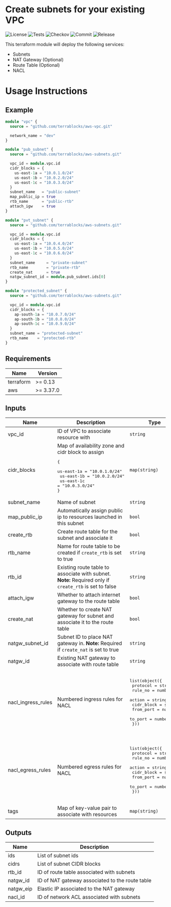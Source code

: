 # Create subnets for your existing VPC

![License](https://img.shields.io/github/license/terrablocks/aws-subnets?style=for-the-badge) ![Tests](https://img.shields.io/github/actions/workflow/status/terrablocks/aws-subnets/tests.yml?branch=main&label=Test&style=for-the-badge) ![Checkov](https://img.shields.io/github/actions/workflow/status/terrablocks/aws-subnets/checkov.yml?branch=main&label=Checkov&style=for-the-badge) ![Commit](https://img.shields.io/github/last-commit/terrablocks/aws-subnets?style=for-the-badge) ![Release](https://img.shields.io/github/v/release/terrablocks/aws-subnets?style=for-the-badge)

This terraform module will deploy the following services:
- Subnets
- NAT Gateway (Optional)
- Route Table (Optional)
- NACL

# Usage Instructions
## Example
```terraform
module "vpc" {
  source = "github.com/terrablocks/aws-vpc.git"

  network_name = "dev"
}

module "pub_subnet" {
  source = "github.com/terrablocks/aws-subnets.git"

  vpc_id = module.vpc.id
  cidr_blocks = {
    us-east-1a = "10.0.1.0/24"
    us-east-1b = "10.0.2.0/24"
    us-east-1c = "10.0.3.0/24"
  }
  subnet_name   = "public-subnet"
  map_public_ip = true
  rtb_name      = "public-rtb"
  attach_igw    = true
}

module "pvt_subnet" {
  source = "github.com/terrablocks/aws-subnets.git"

  vpc_id = module.vpc.id
  cidr_blocks = {
    us-east-1a = "10.0.4.0/24"
    us-east-1b = "10.0.5.0/24"
    us-east-1c = "10.0.6.0/24"
  }
  subnet_name     = "private-subnet"
  rtb_name        = "private-rtb"
  create_nat      = true
  natgw_subnet_id = module.pub_subnet.ids[0]
}

module "protected_subnet" {
  source = "github.com/terrablocks/aws-subnets.git"

  vpc_id = module.vpc.id
  cidr_blocks = {
    ap-south-1a = "10.0.7.0/24"
    ap-south-1b = "10.0.8.0/24"
    ap-south-1c = "10.0.9.0/24"
  }
  subnet_name = "protected-subnet"
  rtb_name    = "protected-rtb"
}
```

## Requirements

| Name | Version |
|------|---------|
| terraform | >= 0.13 |
| aws | >= 3.37.0 |

## Inputs

| Name | Description | Type | Default | Required |
|------|-------------|------|---------|:--------:|
| vpc_id | ID of VPC to associate resource with | `string` | n/a | yes |
| cidr_blocks | Map of availability zone and cidr block to assign<pre>{<br>  us-east-1a = "10.0.1.0/24"<br>  us-east-1b = "10.0.2.0/24"<br>  us-east-1c = "10.0.3.0/24"<br>}</pre> | `map(string)` | `{}` | no |
| subnet_name | Name of subnet | `string` | `""` | no |
| map_public_ip | Automatically assign public ip to resources launched in this subnet | `bool` | `false` | no |
| create_rtb | Create route table for the subnet and associate it | `bool` | `true` | no |
| rtb_name | Name for route table to be created if `create_rtb` is set to true | `string` | `null` | no |
| rtb_id | Existing route table to associate with subnet. **Note:** Required only if `create_rtb` is set to false | `string` | `""` | no |
| attach_igw | Whether to attach internet gateway to the route table | `bool` | `false` | no |
| create_nat | Whether to create NAT gateway for subnet and associate it to the route table | `bool` | `false` | no |
| natgw_subnet_id | Subnet ID to place NAT gateway in. **Note:** Required if `create_nat` is set to true | `string` | `""` | no |
| natgw_id | Existing NAT gateway to associate with route table | `string` | `null` | no |
| nacl_ingress_rules | Numbered ingress rules for NACL | <pre>list(object({<br>    protocol   = string<br>    rule_no    = number<br>    action     = string<br>    cidr_block = string<br>    from_port  = number<br>    to_port    = number<br>  }))</pre> | <pre>[<br>  {<br>    "action": "allow",<br>    "cidr_block": "0.0.0.0/0",<br>    "from_port": 0,<br>    "protocol": "-1",<br>    "rule_no": 100,<br>    "to_port": 0<br>  }<br>]</pre> | no |
| nacl_egress_rules | Numbered egress rules for NACL | <pre>list(object({<br>    protocol   = string<br>    rule_no    = number<br>    action     = string<br>    cidr_block = string<br>    from_port  = number<br>    to_port    = number<br>  }))</pre> | <pre>[<br>  {<br>    "action": "allow",<br>    "cidr_block": "0.0.0.0/0",<br>    "from_port": 0,<br>    "protocol": "-1",<br>    "rule_no": 100,<br>    "to_port": 0<br>  }<br>]</pre> | no |
| tags | Map of key-value pair to associate with resources | `map(string)` | `{}` | no |

## Outputs

| Name | Description |
|------|-------------|
| ids | List of subnet ids |
| cidrs | List of subnet CIDR blocks |
| rtb_id | ID of route table associated with subnets |
| natgw_id | ID of NAT gateway associated to the route table |
| natgw_eip | Elastic IP associated to the NAT gateway |
| nacl_id | ID of network ACL associated with subnets |
